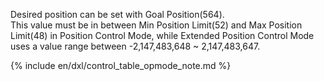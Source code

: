 Desired position can be set with Goal Position(564).  
This value must be in between Min Position Limit(52) and Max Position Limit(48) in Position Control Mode, while Extended Position Control Mode uses a value range between -2,147,483,648 ~ 2,147,483,647.

{% include en/dxl/control_table_opmode_note.md %}
